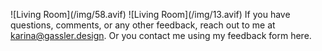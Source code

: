 <webui-data data-page-title="Contact Gassler Design" data-page-subtitle=""></webui-data>
<webui-data data-page-next-page='{"name":"Inspiring Interior Design","href":"/"}'></webui-data>

<webui-flex column justify="center" style="height:auto;min-height:calc(var(--main-height)-var(--header-height)-var(--footer-height));">
    <webui-side-by-side>
        <webui-flex>
            <webui-paper class="ma-3 mt-1">
                ![Living Room](/img/58.avif)
                <webui-flex style="height:150px">
                </webui-flex>
            </webui-paper>
            <webui-paper class="ma-3">
                <webui-flex class="hide-at-mobile" style="height:150px">
                </webui-flex>
                ![Living Room](/img/13.avif)
            </webui-paper>
        </webui-flex>
        <webui-flex column align="center" justify="center" class="gap-2 ma-10 pa-10 theme-tertiary">
            <webui-paper>
                If you have questions, comments, or any other feedback, reach out to me at <a href="mailto:karina@gassler.design">karina@gassler.design</a>.
                Or you contact me using my feedback form <a data-click="feedback">here</a>.
            </webui-paper>
        </webui-flex>
    </webui-side-by-side>
</webui-flex>

<webui-flex column justify="center" style="height: auto;min-height:calc(var(--main-height)-var(--header-height)-var(--footer-height));">
</webui-flex>
